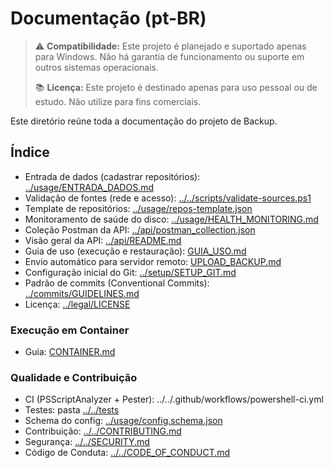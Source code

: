 # Documentação (pt-BR)

> ⚠️ **Compatibilidade:** Este projeto é planejado e suportado apenas para Windows. Não há garantia de funcionamento ou suporte em outros sistemas operacionais.
> 
> 📚 **Licença:** Este projeto é destinado apenas para uso pessoal ou de estudo. Não utilize para fins comerciais.

Este diretório reúne toda a documentação do projeto de Backup.

## Índice

- Entrada de dados (cadastrar repositórios): [../usage/ENTRADA_DADOS.md](../usage/ENTRADA_DADOS.md)
- Validação de fontes (rede e acesso): [../../scripts/validate-sources.ps1](../../scripts/validate-sources.ps1)
- Template de repositórios: [../usage/repos-template.json](../usage/repos-template.json)
- Monitoramento de saúde do disco: [../usage/HEALTH_MONITORING.md](../usage/HEALTH_MONITORING.md)
- Coleção Postman da API: [../api/postman_collection.json](../api/postman_collection.json)
- Visão geral da API: [../api/README.md](../api/README.md)
- Guia de uso (execução e restauração): [GUIA_USO.md](GUIA_USO.md)
- Envio automático para servidor remoto: [UPLOAD_BACKUP.md](UPLOAD_BACKUP.md)
- Configuração inicial do Git: [../setup/SETUP_GIT.md](../setup/SETUP_GIT.md)
- Padrão de commits (Conventional Commits): [../commits/GUIDELINES.md](../commits/GUIDELINES.md)
- Licença: [../legal/LICENSE](../legal/LICENSE)


### Execução em Container

- Guia: [CONTAINER.md](CONTAINER.md)

### Qualidade e Contribuição

- CI (PSScriptAnalyzer + Pester): ../../.github/workflows/powershell-ci.yml
- Testes: pasta [../../tests](../../tests)
- Schema do config: [../usage/config.schema.json](../usage/config.schema.json)
- Contribuição: [../../CONTRIBUTING.md](../../CONTRIBUTING.md)
- Segurança: [../../SECURITY.md](../../SECURITY.md)
- Código de Conduta: [../../CODE_OF_CONDUCT.md](../../CODE_OF_CONDUCT.md)
